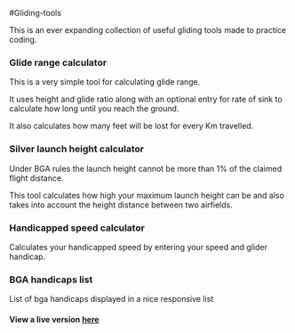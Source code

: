 #Gliding-tools

This is an ever expanding collection of useful gliding tools made to practice coding.


### Glide range calculator

This is a very simple tool for calculating glide range.

It uses height and glide ratio along with an optional entry for rate of sink to calculate how long until you reach the ground.

It also calculates how many feet will be lost for every Km travelled.


### Silver launch height calculator

Under BGA rules the launch height cannot be more than 1% of the claimed flight distance.

This tool calculates how high your maximum launch height can be and also takes into account the height distance between two airfields.


### Handicapped speed calculator

Calculates your handicapped speed by entering your speed and glider handicap.


### BGA handicaps list

List of bga handicaps displayed in a nice responsive list



#### View a live version [here](http://gliding.clementallen.com/)
